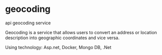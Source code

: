 # geocoding
api geocoding service

Geocoding is a service that allows users to convert an address or location description into geographic coordinates and vice versa.

Using technology: Asp.net, Docker, Mongo DB, .Net  

